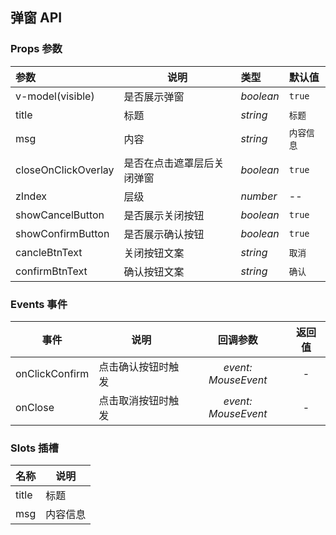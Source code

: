## 弹窗 API

### Props 参数

| 参数                | 说明                       | 类型      | 默认值     |
| :------------------ | -------------------------- | :-------- | :--------- |
| v-model(visible)    | 是否展示弹窗               | _boolean_ | `true`     |
| title               | 标题                       | _string_  | `标题`     |
| msg                 | 内容                       | _string_  | `内容信息` |
| closeOnClickOverlay | 是否在点击遮罩层后关闭弹窗 | _boolean_ | `true`     |
| zIndex              | 层级                       | _number_  | --         |
| showCancelButton    | 是否展示关闭按钮           | _boolean_ | `true`     |
| showConfirmButton   | 是否展示确认按钮           | _boolean_ | `true`     |
| cancleBtnText       | 关闭按钮文案               | _string_  | `取消`     |
| confirmBtnText      | 确认按钮文案               | _string_  | `确认`     |

### Events 事件

| 事件           | 说明               |      回调参数       | 返回值 |
| -------------- | ------------------ | :-----------------: | :----: |
| onClickConfirm | 点击确认按钮时触发 | _event: MouseEvent_ |   -    |
| onClose        | 点击取消按钮时触发 | _event: MouseEvent_ |   -    |

### Slots 插槽

| 名称  | 说明     |
| ----- | -------- |
| title | 标题     |
| msg   | 内容信息 |
